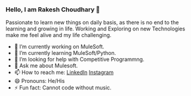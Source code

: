 ### Hello, I am Rakesh Choudhary 👋

Passionate to learn new things on daily basis, as there is no end to the learning and growing in life. Working and Exploring on new Technologies make me feel alive and my life challenging.

- 🔭 I’m currently working on MuleSoft.
- 🌱 I’m currently learning MuleSoft/Python.
- 🤔 I’m looking for help with Competitive Programmng.
- 💬 Ask me about Mulesoft.
- 📫 How to reach me: [LinkedIn](https://www.linkedin.com/in/rakesh-raingaram-choudhary/)
[Instagram](https://www.instagram.com/_r_a_k_y_a_/)
- 😄 Pronouns: He/His
- ⚡ Fun fact: Cannot code without music.

